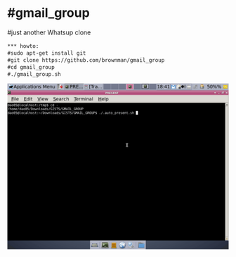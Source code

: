 #gmail_group
===========
#just another Whatsup clone





``` 
*** howto:
#sudo apt-get install git
#git clone https://github.com/brownman/gmail_group
#cd gmail_group
#./gmail_group.sh
```

![demo](./.GIF//18_41_52.gif)
